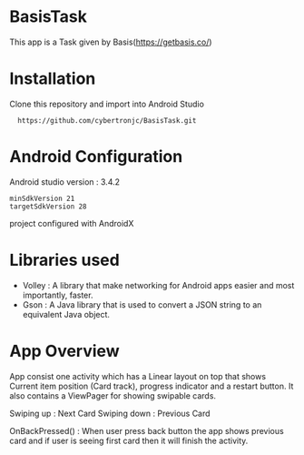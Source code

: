 # BasisTask
This app is a Task given by Basis(https://getbasis.co/)

# Installation
Clone this repository and import into Android Studio

```   https://github.com/cybertronjc/BasisTask.git   ```


# Android Configuration

Android studio version : 3.4.2
```
minSdkVersion 21
targetSdkVersion 28
```

project configured with AndroidX

# Libraries used

* Volley : A library that make networking for Android apps easier and most importantly, faster.
* Gson : A Java library  that is used to convert a JSON string to an equivalent Java object.

# App Overview
App consist one activity which has a Linear layout on top that shows Current item position (Card track), progress indicator and a restart button. It also contains a ViewPager for showing swipable cards.

Swiping up : Next Card
Swiping down : Previous Card

OnBackPressed() : When user press back button the app shows previous card and if user is seeing first card then it will finish the activity.


